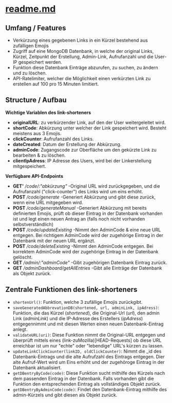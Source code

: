 # [readme.md](https://pbs.twimg.com/media/E4Xh-V1XoAE9v0-?format=jpg&name=small)

## Umfang / Features

- Verkürzung eines gegebenen Links in ein Kürzel bestehend aus zufälligen Emojis
- Zugriff auf eine MongoDB Datenbank, in welche der original Links, Kürzel, Zeitpunkt der Erstellung, Admin-Link, Aufrufanzahl und die User-IP gespeichert werden.
- Funktion diese Datenbank Einträge abzurufen, zu suchen, zu ändern und zu löschen.
- API-Ratelimiter, welcher die Möglichkeit einen verkürzten Link zu erstellen auf 100 pro 15 Minuten limitiert. 

## Structure / Aufbau

**Wichtige Variablen des link-shorteners**
- **originalURL**: zu verkürzender Link, auf den der User weitergeleitet wird.
- **shortCode**: Abkürzung unter welcher der Link gespeichert wird. Besteht meistens aus 3 Emojis.
- **clickCounter**: Aufrufanzahl des Links.
- **dateCreated**: Datum der Erstellung der Abkürzung.
- **adminCode**: Zugangscode zur Oberfläche um den gekürzte Link zu bearbeiten & zu löschen.
- **clientIpAdress**: IP Adresse des Users, wird bei der Linkerstellung mitgespeichert.

**Verfügbare API-Endpoints** 

- **GET'** */code/:"abkürzung"* -Original URL wird zurückgegeben, und die Aufrufanzahl ("click-counter") des Links wird um eins erhöht.
- **POST** */code/generate* -Generiert Abkürzung und gibt diese zurück, wenn eine URL mitgegeben wird.
- **POST** */code/generateManual* -Generiert Abkürzung mit bereits definierten Emojis, prüft ob dieser Eintrag in der Datenbank vorhanden ist und legt einen neuen Antrag an (falls noch nicht vorhanden selbstverständlich) 
- **POST** */code/updateExisting* -Nimmt den AdminCode & eine neue URL entgegen. Bei richtigem AdminCode wird der zugehörige Eintrag in der Datenbank mit der neuen URL ergänzt.
- **POST** */code/deleteExisting* -Nimmt den AdminCode entgegen. Bei korrektem AdminCode wird der zugehörige Eintrag in der Datenbank gelöscht.
- **GET** */admin/:"adminCode"* -Gibt zugehörigen Datenbank Eintrag zurück.
- **GET** */adminDashboard/getAllEntries* -Gibt alle Einträge der Datenbank als Objekt zurück.

## Zentrale Funktionen des link-shorteners

- `shortenUrl()`: Funktion, welche 3 zufällige Emojis zurückgibt. 
- `saveGeneratedAbbrevationDB(shortened, url, adminLink, ipAdress)`: Funktion, die das Kürzel (*shortened*), die Original-Url (*url*), den admin Link (*adminLink*) und die IP-Adresse des Erstellers  (*ipAdress*) entgegennimmt und mit diesen Werten einen neuen Datenbank-Eintrag anlegt.
- `validateURL(uri)`: Diese Funktion nimmt die Original-URL entgegen und überprüft mittels eines (link-zuMozilla)[HEAD-Requests] ob diese URL erreichbar ist um nur "echte" oder "lebendige" URL's kürzen zu lassen.
- `updateLinkClickCounter(linkID, oldClickCounter)`: Nimmt die _id des Datenbank-Eintrags und die alte Aufrufzahl des Eintrags entgegen. Dier alte Aufruf-Wert wird um Eins erhöht und der zugehöroge Eintrag in der Datenbank aktualisiert.
- `getDBentryByCode(code)`: Diese Funktion sucht mithilfe des Kürzels nach dem passenden Eintrag in der Datenbank. Falls vorhanden gibt die Funktion den entsprechenden Eintrag als vollständiges Objekt zurück. 
- `getDBentryByAdminCode(code)`: Findet den Datenbank-Eintrag mithilfe des admin-Kürzels und gibt diesen als Objekt zurück. 

